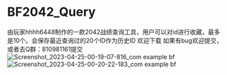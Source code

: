 # BF2042_Query
由玩家hhhh6448制作的一款2042战绩查询工具，用户可以对id进行收藏，最多是10个。会保存最近查询过的20个ID作为历史ID
欢迎下载  如果有bug欢迎提交，或者去Q群：810981161提交
![Screenshot_2023-04-25-00-19-07-816_com example bf](https://user-images.githubusercontent.com/105478210/234056584-418e48dc-30fa-48cc-8a4e-d92a16d71f6d.jpg)
![Screenshot_2023-04-25-00-20-22-183_com example bf](https://user-images.githubusercontent.com/105478210/234056913-d62f8476-29e8-4134-9e3b-8c2581d649a6.jpg)
